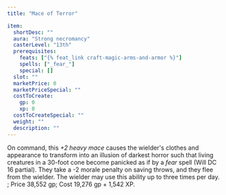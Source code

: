 ```yaml
---
title: "Mace of Terror"

item:
  shortDesc: ""
  aura: "Strong necromancy"
  casterLevel: "13th"
  prerequisites:
    feats: ["{% feat_link craft-magic-arms-and-armor %}"]
    spells: ["_fear_"]
    special: []
  slot: ""
  marketPrice: 0
  marketPriceSpecial: ""
  costToCreate:
    gp: 0
    xp: 0
  costToCreateSpecial: ""
  weight: ""
  description: ""
---
```

On command, this _+2 heavy mace_ causes the wielder's clothes and appearance to transform into an illusion of darkest horror such that living creatures in a 30-foot cone become panicked as if by a _fear_ spell (Will DC 16 partial). They take a -2 morale penalty on saving throws, and they flee from the wielder. The wielder may use this ability up to three times per day.
; Price 38,552 gp; Cost 19,276 gp + 1,542 XP.

